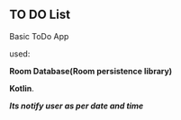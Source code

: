 ## TO DO List
Basic ToDo App 
      
  used:
 
 **Room Database(Room persistence library)**
  
  **Kotlin**.
      
_**Its notify user as per date and time**_
